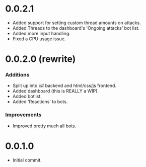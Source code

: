 # 0.0.2.1

- Added support for setting custom thread amounts on attacks.
- Added Threads to the dashboard's 'Ongoing attacks' bot list.
- Added more input handling.
- Fixed a CPU usage issue.



# 0.0.2.0 (rewrite)

### Additions
- Split up into c# backend and html/css/js frontend.
- Added dashboard (this is REALLY a WIP).
- Added botlist.
- Added 'Reactions' to bots.

### Improvements
- Improved pretty much all bots.



# 0.0.1.0
- Initial commit.
